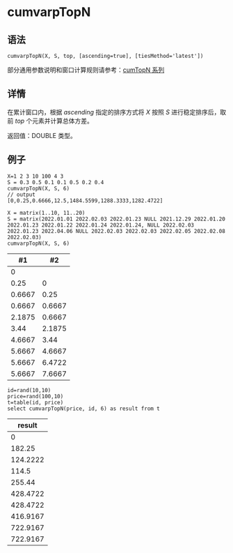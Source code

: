 # cumvarpTopN

## 语法

`cumvarpTopN(X, S, top, [ascending=true],
[tiesMethod='latest'])`

部分通用参数说明和窗口计算规则请参考：[cumTopN 系列](../themes/cumTopN.html)

## 详情

在累计窗口内，根据 *ascending* 指定的排序方式将 *X* 按照 *S*
进行稳定排序后，取前 *top* 个元素并计算总体方差。

返回值：DOUBLE 类型。

## 例子

```
X=1 2 3 10 100 4 3
S = 0.3 0.5 0.1 0.1 0.5 0.2 0.4
cumvarpTopN(X, S, 6)
// output
[0,0.25,0.6666,12.5,1484.5599,1288.3333,1282.4722]

X = matrix(1..10, 11..20)
S = matrix(2022.01.01 2022.02.03 2022.01.23 NULL 2021.12.29 2022.01.20 2022.01.23 2022.01.22 2022.01.24 2022.01.24, NULL 2022.02.03 2022.01.23 2022.04.06 NULL 2022.02.03 2022.02.03 2022.02.05 2022.02.08 2022.02.03)
cumvarpTopN(X, S, 6)
```

| #1 | #2 |
| --- | --- |
| 0 |  |
| 0.25 | 0 |
| 0.6667 | 0.25 |
| 0.6667 | 0.6667 |
| 2.1875 | 0.6667 |
| 3.44 | 2.1875 |
| 4.6667 | 3.44 |
| 5.6667 | 4.6667 |
| 5.6667 | 6.4722 |
| 5.6667 | 7.6667 |

```
id=rand(10,10)
price=rand(100,10)
t=table(id, price)
select cumvarpTopN(price, id, 6) as result from t
```

| result |
| --- |
| 0 |
| 182.25 |
| 124.2222 |
| 114.5 |
| 255.44 |
| 428.4722 |
| 428.4722 |
| 416.9167 |
| 722.9167 |
| 722.9167 |

